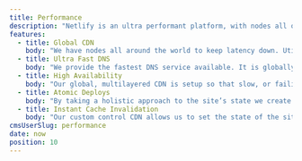 ```yaml
---
title: Performance
description: "Netlify is an ultra performant platform, with nodes all over the world, the worlds fastest DNS service, instant cache invalidation and much more. Put your site on netlify and watch your conversion rates go up because of ultra fast loads."
features:
  - title: Global CDN
    body: "We have nodes all around the world to keep latency down. Utilizing our multilayered CDN we provide a scalable, globally consistent, fast version of any site."
  - title: Ultra Fast DNS
    body: "We provide the fastest DNS service available. It is globally aware so that no matter where a request comes from, all requests are routed to the nearest nodes."
  - title: High Availability
    body: "Our global, multilayered CDN is setup so that slow, or failing, nodes are seamlessly removed. Top to bottom, our  infrastructure is redundant, to make sure weall in order to keep traffic flowing."
  - title: Atomic Deploys
    body: "By taking a holistic approach to the site’s state we create atomic, lightweight deploys. Meaning a site can go through a rapid iteration cycle; with the safety of a instant rollback one click away."
  - title: Instant Cache Invalidation
    body: "Our custom control CDN allows us to set the state of the site in around 1 second. Releasing, or rolling back a site, no longer faces caching problems. Instant global consistency is in our DNA."
cmsUserSlug: performance
date: now
position: 10
---
```


